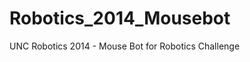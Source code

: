 Robotics_2014_Mousebot
======================

UNC Robotics 2014 - Mouse Bot for Robotics Challenge
